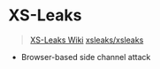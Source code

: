 # XS-Leaks
> [XS-Leaks Wiki](https://xsleaks.dev/)
> [xsleaks/xsleaks](https://github.com/xsleaks/xsleaks)  

- Browser-based side channel attack  
